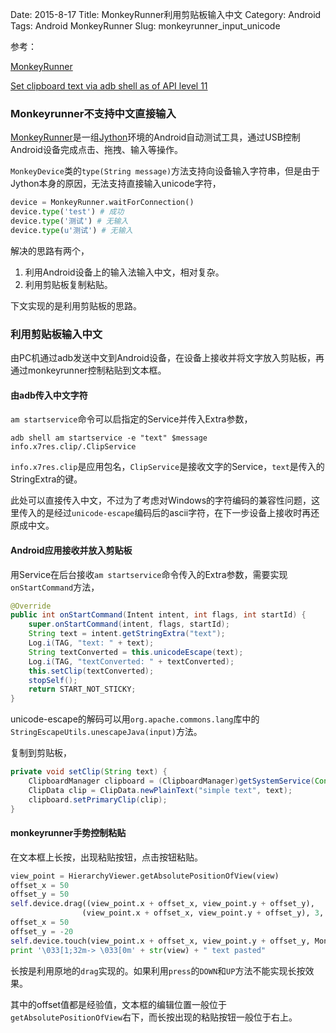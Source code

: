 Date: 2015-8-17
Title: MonkeyRunner利用剪贴板输入中文
Category: Android
Tags: Android MonkeyRunner
Slug: monkeyrunner_input_unicode

参考：

[MonkeyRunner](http://developer.android.com/tools/help/MonkeyRunner.html)

[Set clipboard text via adb shell as of API level 11](http://stackoverflow.com/questions/14243427/set-clipboard-text-via-adb-shell-as-of-api-level-11)

### Monkeyrunner不支持中文直接输入

[MonkeyRunner](http://developer.android.com/tools/help/MonkeyRunner.html)是一组[Jython](http://www.jython.org/docs/tutorial/indexprogress.html)环境的Android自动测试工具，通过USB控制Android设备完成点击、拖拽、输入等操作。

`MonkeyDevice`类的`type(String message)`方法支持向设备输入字符串，但是由于Jython本身的原因，无法支持直接输入unicode字符，

```python
device = MonkeyRunner.waitForConnection()
device.type('test') # 成功
device.type('测试') # 无输入
device.type(u'测试') # 无输入
```

解决的思路有两个，

1. 利用Android设备上的输入法输入中文，相对复杂。
2. 利用剪贴板复制粘贴。

下文实现的是利用剪贴板的思路。


### 利用剪贴板输入中文

由PC机通过adb发送中文到Android设备，在设备上接收并将文字放入剪贴板，再通过monkeyrunner控制粘贴到文本框。

#### 由adb传入中文字符

`am startservice`命令可以启指定的Service并传入Extra参数，

```shell
adb shell am startservice -e "text" $message info.x7res.clip/.ClipService
```

`info.x7res.clip`是应用包名，`ClipService`是接收文字的Service，`text`是传入的StringExtra的键。

此处可以直接传入中文，不过为了考虑对Windows的字符编码的兼容性问题，这里传入的是经过`unicode-escape`编码后的ascii字符，在下一步设备上接收时再还原成中文。

#### Android应用接收并放入剪贴板

用Service在后台接收`am startservice`命令传入的Extra参数，需要实现`onStartCommand`方法，

```java
@Override
public int onStartCommand(Intent intent, int flags, int startId) {
    super.onStartCommand(intent, flags, startId);
    String text = intent.getStringExtra("text");
    Log.i(TAG, "text: " + text);
    String textConverted = this.unicodeEscape(text);
    Log.i(TAG, "textConverted: " + textConverted);
    this.setClip(textConverted);
    stopSelf();
    return START_NOT_STICKY;
}
```
unicode-escape的解码可以用`org.apache.commons.lang`库中的`StringEscapeUtils.unescapeJava(input)`方法。

复制到剪贴板，

```java
private void setClip(String text) {
    ClipboardManager clipboard = (ClipboardManager)getSystemService(Context.CLIPBOARD_SERVICE);
    ClipData clip = ClipData.newPlainText("simple text", text);
    clipboard.setPrimaryClip(clip);
}
```

#### monkeyrunner手势控制粘贴

在文本框上长按，出现粘贴按钮，点击按钮粘贴。

```python
view_point = HierarchyViewer.getAbsolutePositionOfView(view)
offset_x = 50
offset_y = 50
self.device.drag((view_point.x + offset_x, view_point.y + offset_y),
                (view_point.x + offset_x, view_point.y + offset_y), 3, 1)
offset_x = 50
offset_y = -20
self.device.touch(view_point.x + offset_x, view_point.y + offset_y, MonkeyDevice.DOWN_AND_UP)
print '\033[1;32m-> \033[0m' + str(view) + " text pasted"
```

长按是利用原地的`drag`实现的。如果利用`press`的`DOWN`和`UP`方法不能实现长按效果。

其中的offset值都是经验值，文本框的编辑位置一般位于`getAbsolutePositionOfView`右下，而长按出现的粘贴按钮一般位于右上。





